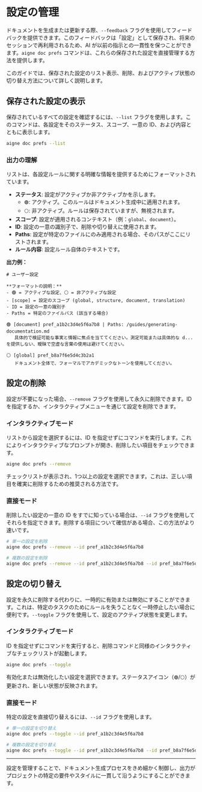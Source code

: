 # 設定の管理

ドキュメントを生成または更新する際、`--feedback` フラグを使用してフィードバックを提供できます。このフィードバックは「設定」として保存され、将来のセッションで再利用されるため、AI が以前の指示との一貫性を保つことができます。`aigne doc prefs` コマンドは、これらの保存された設定を直接管理する方法を提供します。

このガイドでは、保存された設定のリスト表示、削除、およびアクティブ状態の切り替え方法について詳しく説明します。

## 保存された設定の表示

保存されているすべての設定を確認するには、`--list` フラグを使用します。このコマンドは、各設定をそのステータス、スコープ、一意の ID、および内容とともに表示します。

```bash
aigne doc prefs --list
```

### 出力の理解

リストは、各設定ルールに関する明確な情報を提供するためにフォーマットされています。

*   **ステータス**: 設定がアクティブか非アクティブかを示します。
    *   `🟢`: アクティブ。このルールはドキュメント生成中に適用されます。
    *   `⚪`: 非アクティブ。ルールは保存されていますが、無視されます。
*   **スコープ**: 設定が適用されるコンテキスト（例：`global`、`document`）。
*   **ID**: 設定の一意の識別子で、削除や切り替えに使用されます。
*   **Paths**: 設定が特定のファイルにのみ適用される場合、そのパスがここにリストされます。
*   **ルール内容**: 設定ルール自体のテキストです。

**出力例：**

```
# ユーザー設定

**フォーマットの説明：**
- 🟢 = アクティブな設定、⚪ = 非アクティブな設定
- [scope] = 設定のスコープ (global, structure, document, translation)
- ID = 設定の一意の識別子
- Paths = 特定のファイルパス (該当する場合)

🟢 [document] pref_a1b2c3d4e5f6a7b8 | Paths: /guides/generating-documentation.md
   具体的で検証可能な事実と情報に焦点を当ててください。測定可能または具体的な d... を提供しない、曖昧で空虚な言葉の使用は避けてください。

⚪ [global] pref_b8a7f6e5d4c3b2a1
   ドキュメント全体で、フォーマルでアカデミックなトーンを使用してください。

```

## 設定の削除

設定が不要になった場合、`--remove` フラグを使用して永久に削除できます。ID を指定するか、インタラクティブメニューを通じて設定を削除できます。

### インタラクティブモード

リストから設定を選択するには、ID を指定せずにコマンドを実行します。これによりインタラクティブなプロンプトが開き、削除したい項目をチェックできます。

```bash
aigne doc prefs --remove
```

チェックリストが表示され、1つ以上の設定を選択できます。これは、正しい項目を確実に削除するための推奨される方法です。

### 直接モード

削除したい設定の一意の ID をすでに知っている場合は、`--id` フラグを使用してそれらを指定できます。削除する項目について確信がある場合、この方法がより速いです。

```bash
# 単一の設定を削除
aigne doc prefs --remove --id pref_a1b2c3d4e5f6a7b8

# 複数の設定を削除
aigne doc prefs --remove --id pref_a1b2c3d4e5f6a7b8 --id pref_b8a7f6e5d4c3b2a1
```

## 設定の切り替え

設定を永久に削除する代わりに、一時的に有効または無効にすることができます。これは、特定のタスクのためにルールを失うことなく一時停止したい場合に便利です。`--toggle` フラグを使用して、設定のアクティブ状態を変更します。

### インタラクティブモード

ID を指定せずにコマンドを実行すると、削除コマンドと同様のインタラクティブなチェックリストが起動します。

```bash
aigne doc prefs --toggle
```

有効化または無効化したい設定を選択できます。ステータスアイコン（`🟢`/`⚪`）が更新され、新しい状態が反映されます。

### 直接モード

特定の設定を直接切り替えるには、`--id` フラグを使用します。

```bash
# 単一の設定を切り替え
aigne doc prefs --toggle --id pref_a1b2c3d4e5f6a7b8

# 複数の設定を切り替え
aigne doc prefs --toggle --id pref_a1b2c3d4e5f6a7b8 --id pref_b8a7f6e5d4c3b2a1
```

---

設定を管理することで、ドキュメント生成プロセスをきめ細かく制御し、出力がプロジェクトの特定の要件やスタイルに一貫して沿うようにすることができます。
